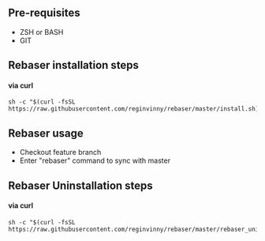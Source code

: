 
## Pre-requisites
- ZSH or BASH
- GIT

## Rebaser installation steps

#### via curl
```shell
sh -c "$(curl -fsSL https://raw.githubusercontent.com/reginvinny/rebaser/master/install.sh)"
```
## Rebaser usage

- Checkout feature branch
- Enter "rebaser" command to sync with master

## Rebaser Uninstallation steps

#### via curl
```shell
sh -c "$(curl -fsSL https://raw.githubusercontent.com/reginvinny/rebaser/master/rebaser_uninstall.sh)"
```



